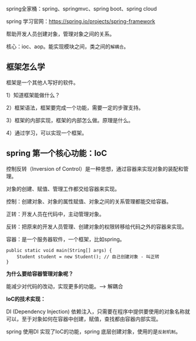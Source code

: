 

spring全家桶：spring、springmvc、spring boot、spring cloud

spring 学习官网：https://spring.io/projects/spring-framework

帮助开发人员创建对象，管理对象之间的关系。

核心：ioc、aop。能实现模块之间，类之间的`解耦合`。

## 框架怎么学

框架是一个其他人写好的软件。

1）知道框架能做什么？

2）框架语法，框架要完成一个功能，需要一定的步骤支持。

3）框架的内部实现，框架的内部怎么做。原理是什么。

4）通过学习，可以实现一个框架。

## spring 第一个核心功能：IoC

控制反转（Inversion of Control）是一种思想，通过容器来实现对象的装配和管理。

对象的创建、赋值、管理工作都交给容器来实现。

控制：创建对象、对象的属性赋值、对象之间的关系管理都能交给容器。

正转：开发人员在代码中，主动管理对象。

反转：把原来的开发人员管理、创建对象的权限转移给代码之外的容器来实现。

容器：是一个服务器软件，一个框架，比如spring。

```
public static void main(String[] args) {
	Student student = new Student(); // 自己创建对象 - 叫正转
}
```

**为什么要给容器管理对象呢？**

能减少对代码的改动，实现更多的功能。--> 解耦合

**IoC的技术实现：**

DI (Dependency Injection) 依赖注入，只需要在程序中提供要使用的对象名称就可以，至于对象如何在容器中创建，赋值，查找都由容器内部实现。

spring 使用DI 实现了IoC的功能，spring 底层创建对象，使用的是`反射机制`。